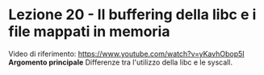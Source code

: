 # Lezione 20 - Il buffering della libc e i file mappati in memoria
Video di riferimento: https://www.youtube.com/watch?v=yKavhObop5I
**Argomento principale**
Differenze tra l'utilizzo della libc e le syscall.
